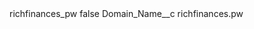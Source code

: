 <?xml version="1.0" encoding="UTF-8"?>
<CustomMetadata xmlns="http://soap.sforce.com/2006/04/metadata" xmlns:xsi="http://www.w3.org/2001/XMLSchema-instance" xmlns:xsd="http://www.w3.org/2001/XMLSchema">
    <label>richfinances_pw</label>
    <protected>false</protected>
    <values>
        <field>Domain_Name__c</field>
        <value xsi:type="xsd:string">richfinances.pw</value>
    </values>
</CustomMetadata>
